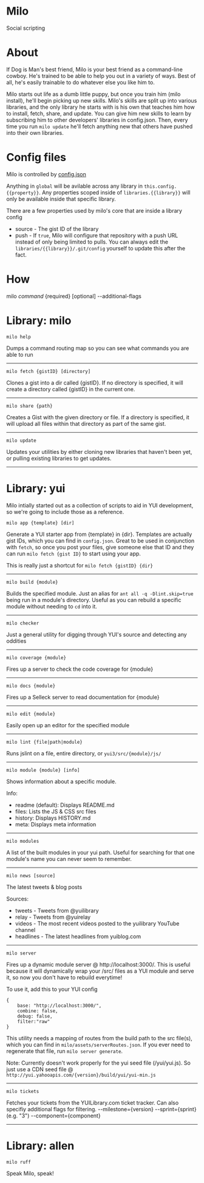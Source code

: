 Milo
====

Social scripting

About
=====

If Dog is Man's best friend, Milo is your best friend as a command-line cowboy.  He's trained to be able to help you out in a variety of ways. Best of all, he's easily trainable to do whatever else you like him to.

Milo starts out life as a dumb little puppy, but once you train him (milo install), he'll begin picking up new skills.  Milo's skills are split up into various libraries, and the only library he starts with is his own that teaches him how to install, fetch, share, and update.  You can give him new skills to learn by subscribing him to other developers' libraries in config.json.  Then, every time you run `milo update` he'll fetch anything new that others have pushed into their own libraries.

Config files
============

Milo is controlled by [config.json]

Anything in `global` will be avilable across any library in `this.config.{{property}}`.  Any properties scoped inside of `libraries.{{library}}` will only be available inside that specific library.

There are a few properties used by milo's core that are inside a library config
 * source - The gist ID of the library
 * push - If `true`, Milo will configure that repository with a push URL instead of only being limited to pulls.  You can always edit the `libraries/{{library}}/.git/config` yourself to update this after the fact.

How
===
milo *command* {required} [optional] --additional-flags


Library: milo
=============

`milo help`

Dumps a command routing map so you can see what commands you are able to run

---

`milo fetch {gistID} [directory]`

Clones a gist into a dir called {gistID}.  If no directory is specified, it will create a directory called {gistID} in the current one.

---

`milo share {path}`

Creates a Gist with the given directory or file.  If a directory is specified, it will upload all files within that directory as part of the same gist.

---


`milo update`

Updates your utilities by either cloning new libraries that haven't been yet, or pulling existing libraries to get updates.

---

Library: yui
========

Milo intially started out as a collection of scripts to aid in YUI development, so we're going to include those as a reference.


`milo app {template} [dir]`

Generate a YUI starter app from {template} in {dir}.  Templates are actually gist IDs, which you can find in `config.json`.  Great to be used in conjunction with `fetch`, so once you post your files, give someone else that ID and they can run `milo fetch {gist ID}` to start using your app.

This is really just a shortcut for `milo fetch {gistID} {dir}`

---

`milo build {module}`

Builds the specified module.  Just an alias for `ant all -q -Dlint.skip=true` being run in a module's directory.  Useful as you can rebuild a specific module without needing to `cd` into it.

---

`milo checker`

Just a general utility for digging through YUI's source and detecting any oddities

---

`milo coverage {module}`

Fires up a server to check the code coverage for {module}

---

`milo docs {module}`

Fires up a Selleck server to read documentation for {module}

---

`milo edit {module}`

Easily open up an editor for the specified module

---

`milo lint {file|path|module}`

Runs jslint on a file, entire directory, or `yui3/src/{module}/js/`

---

`milo module {module} [info]`

Shows information about a specific module.

Info:
- readme (default): Displays README.md
- files: Lists the JS & CSS src files
- history: Displays HISTORY.md
- meta: Displays meta information

---

`milo modules`

A list of the built modules in your yui path.  Useful for searching for that one module's name you can never seem to remember.

---

`milo news [source]`

The latest tweets & blog posts

Sources:
 * tweets - Tweets from @yuilibrary
 * relay - Tweets from @yuirelay
 * videos - The most recent videos posted to the yuilibrary YouTube channel
 * headlines - The latest headlines from yuiblog.com


---

`milo server`

Fires up a dynamic module server @ http://localhost:3000/. This is useful because it will dynamically wrap your /src/ files as a YUI module and serve it, so now you don't have to rebuild everytime!

To use it, add this to your YUI config


	{
		base: "http://localhost:3000/",
		combine: false,
		debug: false,
		filter:"raw"
	}

This utility needs a mapping of routes from the build path to the src file(s), which you can find in `milo/assets/serverRoutes.json`.  If you ever need to regenerate that file, run `milo server generate`.

Note: Currently doesn't work properly for the yui seed file (/yui/yui.js).  So just use a CDN seed file @ `http://yui.yahooapis.com/{version}/build/yui/yui-min.js`

---

`milo tickets`

Fetches your tickets from the YUILibrary.com ticket tracker.  Can also specifiy additional flags for filtering.
--milestone={version}
--sprint={sprint} (e.g. "3")
--component={component}

---


Library: allen
==============

`milo ruff`

Speak Milo, speak!

[config.json]: https://github.com/derek/milo/blob/master/config.json.sample